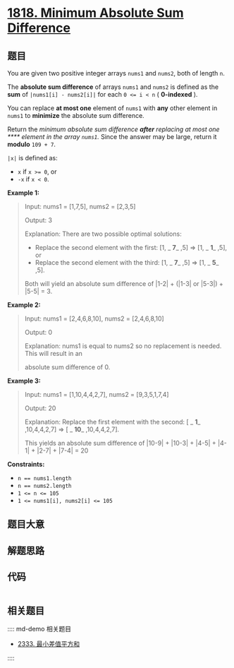 # [1818. Minimum Absolute Sum Difference](https://leetcode.com/problems/minimum-absolute-sum-difference)

## 题目

You are given two positive integer arrays `nums1` and `nums2`, both of length
`n`.

The **absolute sum difference** of arrays `nums1` and `nums2` is defined as
the **sum** of `|nums1[i] - nums2[i]|` for each `0 <= i < n` ( **0-indexed**
).

You can replace **at most one** element of `nums1` with **any** other element
in `nums1` to **minimize** the absolute sum difference.

Return the _minimum absolute sum difference **after** replacing at most one
**** element in the array `nums1`._ Since the answer may be large, return it
**modulo** `109 + 7`.

`|x|` is defined as:

  * `x` if `x >= 0`, or
  * `-x` if `x < 0`.



**Example 1:**

> Input: nums1 = [1,7,5], nums2 = [2,3,5]
> 
> Output: 3
> 
> Explanation: There are two possible optimal solutions:
> - Replace the second element with the first: [1, _ **7**_ ,5] => [1, _ **1**_ ,5], or
> - Replace the second element with the third: [1, _ **7**_ ,5] => [1, _ **5**_ ,5].
> 
> Both will yield an absolute sum difference of |1-2| + (|1-3| or |5-3|) + |5-5| = 3.

**Example 2:**

> Input: nums1 = [2,4,6,8,10], nums2 = [2,4,6,8,10]
> 
> Output: 0
> 
> Explanation: nums1 is equal to nums2 so no replacement is needed. This will result in an 
> 
> absolute sum difference of 0.

**Example 3:**

> Input: nums1 = [1,10,4,4,2,7], nums2 = [9,3,5,1,7,4]
> 
> Output: 20
> 
> Explanation: Replace the first element with the second: [ _ **1**_ ,10,4,4,2,7] => [ _ **10**_ ,10,4,4,2,7].
> 
> This yields an absolute sum difference of |10-9| + |10-3| + |4-5| + |4-1| + |2-7| + |7-4| = 20

**Constraints:**

  * `n == nums1.length`
  * `n == nums2.length`
  * `1 <= n <= 105`
  * `1 <= nums1[i], nums2[i] <= 105`


## 题目大意

## 解题思路

## 代码

```javascript

```

## 相关题目

:::: md-demo 相关题目
- [2333. 最小差值平方和](https://leetcode.com/problems/minimum-sum-of-squared-difference)

::::
